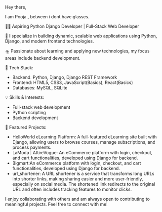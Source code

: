 
Hey there,

I am Pooja , between i dont have glasses.

👩‍💻 Aspiring Python Django Developer | Full-Stack Web Developer

🌱 I specialize in building dynamic, scalable web applications using Python, Django, and modern frontend technologies. 

🛸  Passionate about learning and applying new technologies, my focus areas include backend development.

🚀 Tech Stack:
- Backend: Python, Django, Django REST Framework
- Frontend: HTML5, CSS3, JavaScript(Basics), React(Basics)
- Databases: MySQL, SQLite


💡 Skills & Interests:
- Full-stack web development
- Python scripting
- Backend development


📂 Featured Projects:
- HelloWorld eLearning Platform: A full-featured eLearning site built with Django, allowing users to browse courses, manage subscriptions, and process payments.
- LaModa | AttireVogue: An eCommerce platform with login, checkout, and cart functionalities, developed using Django for backend.
- Bigmart:An eCommerce platform with login, checkout, and cart functionalities, developed using Django for backend.
- url_shortener: A URL shortener is a service that transforms long URLs into shorter links, making sharing easier and more user-friendly, especially on social 
                 media. The shortened link redirects to the original URL and often includes tracking features to monitor clicks.

I enjoy collaborating with others and am always open to contributing to meaningful projects. Feel free to connect with me!


<!---
p4ja/p4ja is a ✨ special ✨ repository because its `README.md` (this file) appears on your GitHub profile.
You can click the Preview link to take a look at your changes.
--->
